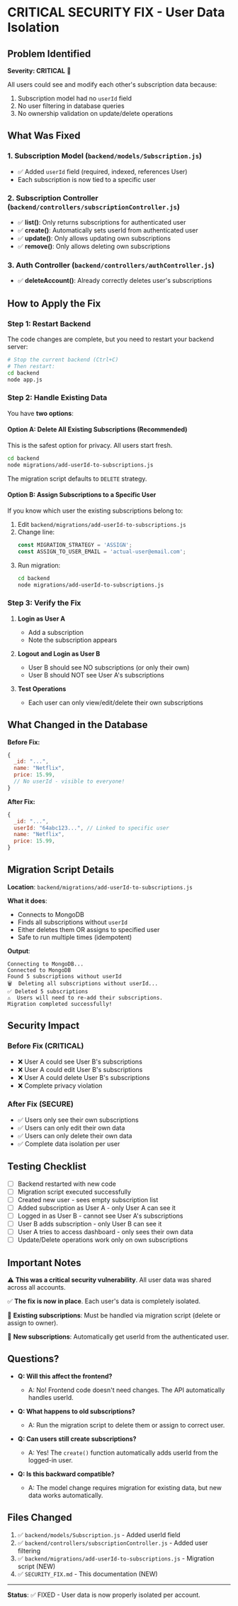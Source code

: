 # CRITICAL SECURITY FIX - User Data Isolation

## Problem Identified
**Severity: CRITICAL** 🚨

All users could see and modify each other's subscription data because:
1. Subscription model had no `userId` field
2. No user filtering in database queries
3. No ownership validation on update/delete operations

## What Was Fixed

### 1. Subscription Model (`backend/models/Subscription.js`)
- ✅ Added `userId` field (required, indexed, references User)
- Each subscription is now tied to a specific user

### 2. Subscription Controller (`backend/controllers/subscriptionController.js`)
- ✅ **list()**: Only returns subscriptions for authenticated user
- ✅ **create()**: Automatically sets userId from authenticated user
- ✅ **update()**: Only allows updating own subscriptions
- ✅ **remove()**: Only allows deleting own subscriptions

### 3. Auth Controller (`backend/controllers/authController.js`)
- ✅ **deleteAccount()**: Already correctly deletes user's subscriptions

## How to Apply the Fix

### Step 1: Restart Backend
The code changes are complete, but you need to restart your backend server:

```bash
# Stop the current backend (Ctrl+C)
# Then restart:
cd backend
node app.js
```

### Step 2: Handle Existing Data

You have **two options**:

#### Option A: Delete All Existing Subscriptions (Recommended)
This is the safest option for privacy. All users start fresh.

```bash
cd backend
node migrations/add-userId-to-subscriptions.js
```

The migration script defaults to `DELETE` strategy.

#### Option B: Assign Subscriptions to a Specific User
If you know which user the existing subscriptions belong to:

1. Edit `backend/migrations/add-userId-to-subscriptions.js`
2. Change line:
   ```javascript
   const MIGRATION_STRATEGY = 'ASSIGN';
   const ASSIGN_TO_USER_EMAIL = 'actual-user@email.com';
   ```
3. Run migration:
   ```bash
   cd backend
   node migrations/add-userId-to-subscriptions.js
   ```

### Step 3: Verify the Fix

1. **Login as User A**
   - Add a subscription
   - Note the subscription appears

2. **Logout and Login as User B**
   - User B should see NO subscriptions (or only their own)
   - User B should NOT see User A's subscriptions

3. **Test Operations**
   - Each user can only view/edit/delete their own subscriptions

## What Changed in the Database

**Before Fix:**
```javascript
{
  _id: "...",
  name: "Netflix",
  price: 15.99,
  // No userId - visible to everyone!
}
```

**After Fix:**
```javascript
{
  _id: "...",
  userId: "64abc123...", // Linked to specific user
  name: "Netflix",
  price: 15.99,
}
```

## Migration Script Details

**Location**: `backend/migrations/add-userId-to-subscriptions.js`

**What it does**:
- Connects to MongoDB
- Finds all subscriptions without `userId`
- Either deletes them OR assigns to specified user
- Safe to run multiple times (idempotent)

**Output**:
```
Connecting to MongoDB...
Connected to MongoDB
Found 5 subscriptions without userId
🗑️  Deleting all subscriptions without userId...
✅ Deleted 5 subscriptions
⚠️  Users will need to re-add their subscriptions.
Migration completed successfully!
```

## Security Impact

### Before Fix (CRITICAL)
- ❌ User A could see User B's subscriptions
- ❌ User A could edit User B's subscriptions
- ❌ User A could delete User B's subscriptions
- ❌ Complete privacy violation

### After Fix (SECURE)
- ✅ Users only see their own subscriptions
- ✅ Users can only edit their own data
- ✅ Users can only delete their own data
- ✅ Complete data isolation per user

## Testing Checklist

- [ ] Backend restarted with new code
- [ ] Migration script executed successfully
- [ ] Created new user - sees empty subscription list
- [ ] Added subscription as User A - only User A can see it
- [ ] Logged in as User B - cannot see User A's subscriptions
- [ ] User B adds subscription - only User B can see it
- [ ] User A tries to access dashboard - only sees their own data
- [ ] Update/Delete operations work only on own subscriptions

## Important Notes

⚠️ **This was a critical security vulnerability**. All user data was shared across all accounts.

✅ **The fix is now in place**. Each user's data is completely isolated.

🔄 **Existing subscriptions**: Must be handled via migration script (delete or assign to owner).

📝 **New subscriptions**: Automatically get userId from the authenticated user.

## Questions?

- **Q: Will this affect the frontend?**
  - A: No! Frontend code doesn't need changes. The API automatically handles userId.

- **Q: What happens to old subscriptions?**
  - A: Run the migration script to delete them or assign to correct user.

- **Q: Can users still create subscriptions?**
  - A: Yes! The `create()` function automatically adds userId from the logged-in user.

- **Q: Is this backward compatible?**
  - A: The model change requires migration for existing data, but new data works automatically.

## Files Changed

1. ✅ `backend/models/Subscription.js` - Added userId field
2. ✅ `backend/controllers/subscriptionController.js` - Added user filtering
3. ✅ `backend/migrations/add-userId-to-subscriptions.js` - Migration script (NEW)
4. ✅ `SECURITY_FIX.md` - This documentation (NEW)

---

**Status**: ✅ FIXED - User data is now properly isolated per account.
